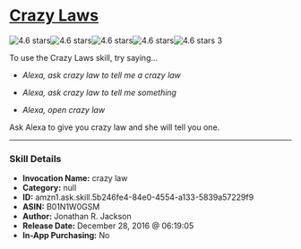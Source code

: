 # [Crazy Laws](http://alexa.amazon.com/#skills/amzn1.ask.skill.5b246fe4-84e0-4554-a133-5839a57229f9)
![4.6 stars](../../images/ic_star_black_18dp_1x.png)![4.6 stars](../../images/ic_star_black_18dp_1x.png)![4.6 stars](../../images/ic_star_black_18dp_1x.png)![4.6 stars](../../images/ic_star_black_18dp_1x.png)![4.6 stars](../../images/ic_star_half_black_18dp_1x.png) 3

To use the Crazy Laws skill, try saying...

* *Alexa, ask crazy law to tell me a crazy law*

* *Alexa, ask crazy law to tell me something*

* *Alexa, open crazy law*

Ask Alexa to give you crazy law and she will tell you one.

***

### Skill Details

* **Invocation Name:** crazy law
* **Category:** null
* **ID:** amzn1.ask.skill.5b246fe4-84e0-4554-a133-5839a57229f9
* **ASIN:** B01N1W0GSM
* **Author:** Jonathan R. Jackson
* **Release Date:** December 28, 2016 @ 06:19:05
* **In-App Purchasing:** No

